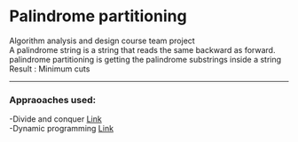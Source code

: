 
# Palindrome partitioning 
Algorithm analysis and design course team project  
A palindrome string is a string that reads the same backward as forward.  
palindrome partitioning is getting the palindrome substrings inside a string  
Result : Minimum cuts  
<hr>  

### Appraoaches used:
-Divide and conquer [Link](https://www.geeksforgeeks.org/divide-and-conquer-algorithm-introduction)  
-Dynamic programming [Link](https://www.geeksforgeeks.org/dynamic-programming/)  

